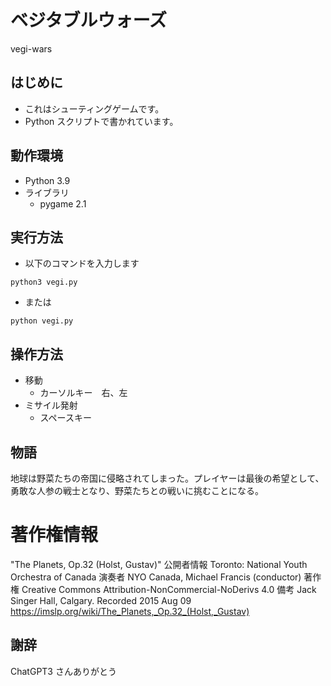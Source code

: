 # ベジタブルウォーズ
vegi-wars

## はじめに
- これはシューティングゲームです。
- Python スクリプトで書かれています。

## 動作環境
- Python 3.9
- ライブラリ
    - pygame 2.1


## 実行方法
- 以下のコマンドを入力します
```
python3 vegi.py
```
- または
```
python vegi.py
```

## 操作方法
- 移動
    - カーソルキー　右、左
- ミサイル発射
    - スペースキー

## 物語
地球は野菜たちの帝国に侵略されてしまった。プレイヤーは最後の希望として、勇敢な人参の戦士となり、野菜たちとの戦いに挑むことになる。

# 著作権情報
"The Planets, Op.32 (Holst, Gustav)" 
公開者情報	Toronto: National Youth Orchestra of Canada
演奏者	NYO Canada, Michael Francis (conductor)
著作権	
Creative Commons Attribution-NonCommercial-NoDerivs 4.0 
備考	Jack Singer Hall, Calgary. Recorded 2015 Aug 09
https://imslp.org/wiki/The_Planets,_Op.32_(Holst,_Gustav)

## 謝辞
ChatGPT3 さんありがとう
